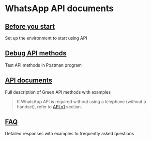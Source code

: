 # WhatsApp API documents

## [Before you start](before-start.md)
Set up the environment to start using API

## [Debug API methods](postman-collection.md)
Test API methods in Postman program

## [API documents](api/index.md)
Full description of Green API methods with examples

> If WhatsApp API is required without using a telephone (without a handset), refer to [API v1](/docs-v1/index.html) section.

## [FAQ](faq/index.md)
Detailed responses with examples to frequently asked questions
